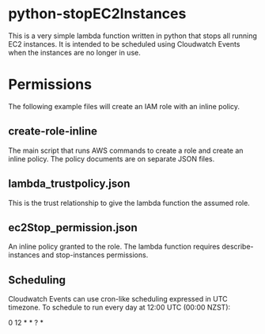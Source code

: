 # python-stopEC2Instances
This is a very simple lambda function written in python that stops all running EC2 instances.  It is intended to be scheduled using Cloudwatch Events when the instances are no longer in use.

# Permissions
The following example files will create an IAM role with an inline policy.

## create-role-inline
The main script that runs AWS commands to create a role and create an inline policy.  The policy documents are on separate JSON files.

## lambda_trustpolicy.json
This is the trust relationship to give the lambda function the assumed role.

## ec2Stop_permission.json
An inline policy granted to the role.  The lambda function requires describe-instances and stop-instances permissions.

## Scheduling
Cloudwatch Events can use cron-like scheduling expressed in UTC timezone. To schedule to run every day at 12:00 UTC (00:00 NZST):

  0 12 * * ? *
